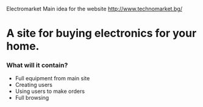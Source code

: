 Electromarket
 Main idea for the website http://www.technomarket.bg/
 
 <h1>A site for buying electronics for your home.</h1>
 <h3>What will it contain?</h3>
 <ul>
   <li>Full equipment from main site</li>
   <li>Creating users</li>
   <li>Using users to make orders</li>
   <li>Full browsing</li>
 </ul>
